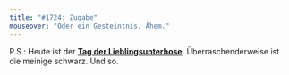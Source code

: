 ```yaml
---
title: "#1724: Zugabe"
mouseover: "Oder ein Gesteintnis. Ähem."
---
```


P.S.:
Heute ist der <a href="http://www.fonflatter.de/kalender"><strong>Tag der Lieblingsunterhose</strong></a>. Überraschenderweise ist die meinige schwarz.
Und so.
